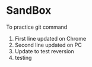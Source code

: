 # SandBox
To practice git command

1. First line updated on Chrome
2. Second line updated on PC
3. Update to test reversion
4. testing 